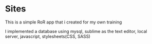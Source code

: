 # Sites

This is a simple RoR app that i created for my own training 

I implemented a database using mysql, sublime as the text editor, local server, javascript, stylesheets(CSS, SASS)
